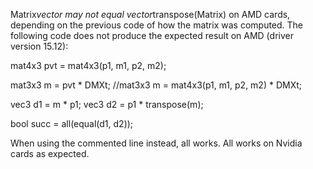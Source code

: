 
Matrix*vector may not equal vector*transpose(Matrix) on AMD cards, depending on the previous code of how the matrix was computed.
The following code does not produce the expected result on AMD (driver version 15.12):

  mat4x3 pvt = mat4x3(p1, m1, p2, m2);

  mat3x3 m = pvt * DMXt;
  //mat3x3 m = mat4x3(p1, m1, p2, m2) * DMXt;

  vec3 d1 = m * p1;
  vec3 d2 = p1 * transpose(m);
  
  bool succ = all(equal(d1, d2));
  
When using the commented line instead, all works. All works on Nvidia cards as expected.
